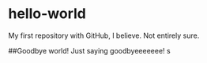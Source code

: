 # hello-world
My first repository with GitHub, I believe. Not entirely sure.

##Goodbye world!
Just saying goodbyeeeeeee!
s
